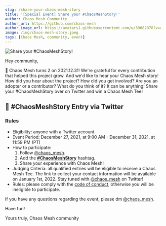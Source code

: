 ```yaml
---
slug: /share-your-chaos-mesh-story
title: '[Special Event] Share your #ChaosMeshStory!'
author: Chaos Mesh Community
author_url: https://github.com/chaos-mesh
author_image_url: https://avatars1.githubusercontent.com/u/59082378?v=4
image: /img/chaos-mesh-story.jpeg
tags: [Chaos Mesh, community, event]
--- 
```


![Share your #ChaosMeshStory!](/img/chaos-mesh-story.jpeg)

Hey community,

🥳 Chaos Mesh turns 2 on 2021.12.31! We're grateful for every contribution that helped this project grow. And we'd like to hear your Chaos Mesh story! How did you hear about the project? How did you get involved? Are you an adopter or a contributor? What do you think of it? It can be anything! Share your #ChaosMeshStory over on Twitter and win a Chaos Mesh Tee!

<!--truncate-->

## 🍼 #ChaosMeshStory Entry via Twitter 

### Rules

* Eligibility: anyone with a Twitter account
* Event Period: December 27, 2021, at 9:00 AM - December 31, 2021, at 11:59 PM (PT)
* How to participate:
    1. Follow [@chaos_mesh](https://twitter.com/chaos_mesh).
    2. Add the **[#ChaosMeshStory](https://twitter.com/intent/tweet?text=%23ChaosMeshStory)** hashtag.
    3. Share your experience with Chaos Mesh!
* Judging Criteria: all qualified entries will be eligible to receive a Chaos Mesh Tee. The link to collect your contact information will be available on January 1st, 2022. Stay tuned with [@chaos_mesh](https://twitter.com/chaos_mesh) on Twitter!
* Rules: please comply with the [code of conduct](https://github.com/chaos-mesh/chaos-mesh/blob/master/CODE_OF_CONDUCT.md), otherwise you will be ineligible to participate.

If you have any questions regarding the event, please dm [@chaos_mesh](https://twitter.com/chaos_mesh).

Have fun!

Yours truly,
Chaos Mesh community
